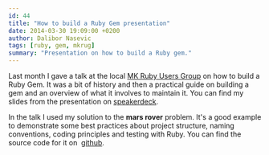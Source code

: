 ```yaml
---
id: 44
title: "How to build a Ruby Gem presentation"
date: 2014-03-30 19:09:00 +0200
author: Dalibor Nasevic
tags: [ruby, gem, mkrug]
summary: "Presentation on how to build a Ruby gem."
---
```


Last month I gave a talk at the local [MK Ruby Users Group](http://ruby.mk/ "Ruby Macedonia") on how to build a Ruby Gem. It was a bit of history and then a practical guide on building a gem and an overview of what it involves to maintain it. You can find my slides from the presentation on [speakerdeck](https://speakerdeck.com/dalibor/how-to-build-a-ruby-gem "How to Build a Ruby Gem").

<script async class="speakerdeck-embed" data-id="f1b4408082290131d97b1ae9d79fbfac" data-ratio="1.33333333333333" src="//speakerdeck.com/assets/embed.js"></script>

In the talk I used my solution to the **mars rover** problem. It's a good example to demonstrate some best practices about project structure, naming conventions, coding principles and testing with Ruby. You can find the source code for it on  [github](https://github.com/dalibor/mars_rover "Mars Rover problem ruby solution").

